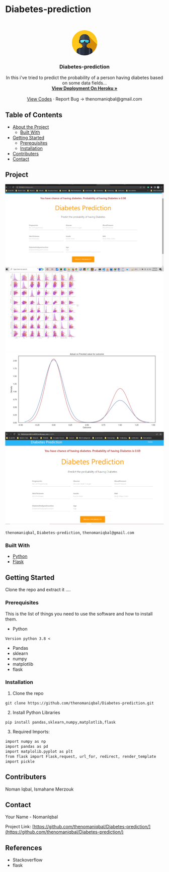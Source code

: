 # Diabetes-prediction

<br />
<p align="center">
  <a href="https://github.com/thenomaniqbal/Diabetes-prediction">
    <img src="images/profile.png" alt="Logo" width="80" height="80">
  </a>

  <h3 align="center">Diabetes-prediction</h3>

  <p align="center">
    In this i've tried to predict the probability of a person having diabetes based on some data fields...
    <br />
    <a href="https://diabetesprediction404.herokuapp.com/"><strong>View Deployment On Heroku »</strong></a>
    <br />
    <br />
    <a href="https://github.com/thenomaniqbal/Diabetes-prediction">View Codes</a>
    ·
    <a>Report Bug -> thenomaniqbal@gmail.com</a>
    
  </p>
</p>



<!-- TABLE OF CONTENTS -->
## Table of Contents

* [About the Project](#about-the-project)
  * [Built With](#built-with)
* [Getting Started](#getting-started)
  * [Prerequisites](#prerequisites)
  * [Installation](#installation)
* [Contributers](#contributers)
* [Contact](#contact)


<!-- ABOUT THE PROJECT -->
## Project

 <a href="https://github.com/thenomaniqbal/Diabetes-prediction/">
    <img src="images/img.png">   <img src="images/img1.png"> <img src="images/img2.png"> <img src="images/img3.png">
  </a>

`thenomaniqbal`, `Diabetes-prediction`,  `thenomaniqbal@gmail.com`


### Built With

* [Python](python)
* [Flask](flask)



<!-- GETTING STARTED -->
## Getting Started

Clone the repo and extract it ....

### Prerequisites

This is the list of things you need to use the software and how to install them.
* Python
```
Version python 3.8 <
```
* Pandas
* sklearn
* numpy
* matplotlib
* flask

### Installation
 
1. Clone the repo
```
git clone https://github.com/thenomaniqbal/Diabetes-prediction.git

```
2. Install Python Libraries
```
pip install pandas,sklearn,numpy,matplotlib,flask

```

3. Required Imports:
```
import numpy as np
import pandas as pd
import matplolib.pyplot as plt
from flask import Flask,request, url_for, redirect, render_template
import pickle
```
## Contributers

Noman Iqbal, Ismahane Merzouk

<!-- CONTACT -->
## Contact

Your Name - NomanIqbal

Project Link: [https://github.com/thenomaniqbal/Diabetes-prediction/](https://github.com/thenomaniqbal/Diabetes-prediction/)


## References
* Stackoverflow
* flask
